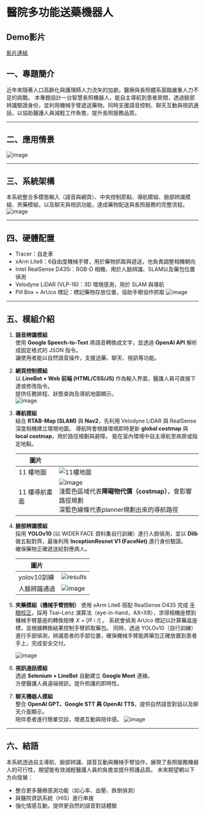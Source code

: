 # 醫院多功能送藥機器人 


## Demo影片
[影片連結](https://youtu.be/UA9hmdtO8JE?si=tcyx1zMHwtMPFO8q)

## 一、專題簡介
近年來隨著人口高齡化與護理師人力流失的加劇，醫療與長照體系面臨嚴重人力不足的挑戰。
本專題設計一台智慧長照機器人，能自主導航到患者房間，透過臉部辨識驗證身份，並利用機械手臂遞送藥物。同時支援語音控制、聊天互動與視訊通話，以協助醫護人員減輕工作負擔，提升長照服務品質。

---

## 二、應用情景
![image](https://hackmd.io/_uploads/BJj7wMDogg.png)


---

## 三、系統架構
本系統整合多模態輸入（語音與網頁）、中央控制節點、導航模組、臉部辨識模組、夾藥模組，以及聊天與視訊功能，達成藥物配送與長照服務的完整流程。
![image](https://hackmd.io/_uploads/rJMQIGDjxe.png)

---

## 四、硬體配置
* Tracer：自走車
* xArm Lite6：6自由度機械手臂，用於藥物抓取與遞送，也負責調整相機朝向
* Intel RealSense D435i：RGB-D 相機，用於人臉辨識、SLAM以及藥包位置偵測
* Velodyne LiDAR (VLP-16)：3D 環境感測，用於 SLAM 與導航
* Pill Box + ArUco 標記：標記藥物存放位置，協助手眼協作抓取
![image](https://hackmd.io/_uploads/BJHpvGvjgx.png)

---

## 五、模組介紹

1. **語音辨識模組**  
   使用 **Google Speech-to-Text** 將語音轉換成文字，並透過 **OpenAI API** 解析成固定格式的 JSON 指令。  
   讓使用者能以自然語音操作，支援送藥、聊天、視訊等功能。  

2. **網頁控制模組**  
   以 **LineBot + Web 前端 (HTML/CSS/JS)** 作為輸入界面，醫護人員可直接下達或修改指令。  
   提供任務排程、狀態查詢及導航地圖顯示。  
   ![image](https://hackmd.io/_uploads/HJxsCGwslx.png)


3. **導航模組**  
   結合 **RTAB-Map (SLAM)** 與 **Nav2**，先利用 Velodyne LiDAR 與 RealSense 深度相機建立環境地圖。
導航時會根據環境即時更新 **global costmap** 與 **local costmap**，用於路徑規劃與避障。
能在室內環境中自主導航至病房或指定地點。  

    | 圖片 |  |
    |------|----------|
    | 11 樓地圖 | ![11樓地圖](https://hackmd.io/_uploads/rkawJmPsee.png) |
    | 11 樓導航畫面  | ![image](https://hackmd.io/_uploads/B1gDFnwoex.png)<br>淺藍色區域代表**障礙物代價（costmap）**，會影響路徑規劃 <br> 深藍色線條代表planner規劃出來的導航路徑|




4. **臉部辨識模組**  
   採用 **YOLOv10** (以 WIDER FACE 資料集自行訓練）進行人臉偵測，並以 **Dlib** 做五點對齊，最後利用 **InceptionResnet V1 (FaceNet)** 進行身份驗證。  
   確保藥物正確遞送給對應病人。  
   
    | 圖片 |  |
    |------|----------|
    | yolov10訓練 | ![results](https://hackmd.io/_uploads/rJ9b7CDiel.png) |
    | 人臉辨識通過  | ![image](https://hackmd.io/_uploads/Bk7UTaPjlg.png) |


5. **夾藥模組（機械手臂控制）** 
    使用 xArm Lite6 搭配 RealSense D435 完成 [手眼校正](https://youtu.be/MsT9OtA3d_w?si=70Rc7QNobzVqoryr)，採用 Tsai–Lenz 演算法（eye-in-hand，AX=XB），求得相機座標到機械手臂基座的轉換矩陣 𝑋 = [𝑅∣𝑡] 。
系統會偵測 ArUco 標記以計算藥盒座標，並根據轉換結果控制手臂抓取藥包。
同時，透過 YOLOv10（自行訓練）進行手部偵測，辨識患者的手部位置，確保機械手臂能將藥包正確放置到患者手上，完成安全交付。 
   
    ![image](https://hackmd.io/_uploads/BJjm_Rvseg.png)

6. **視訊通話模組**  
   透過 **Selenium + LineBot** 自動建立 **Google Meet** 連線。  
   方便醫護人員遠端視訊，提升照護的即時性。  

7. **聊天機器人模組**  
   整合 **OpenAI GPT、Google STT 與 OpenAI TTS**，提供自然語音對話以及聊天介面顯示。  
   陪伴患者進行簡單交談，增進互動與陪伴感。
   ![image](https://hackmd.io/_uploads/r1p2o6Diex.png)


   

---

## 六、結語
本系統透過自主導航、臉部辨識、語音互動與機械手臂協作，展現了長照服務機器人的可行性，期望能有效減輕醫護人員的負擔並提升照護品質。
未來期望朝以下方向發展：
*    整合更多醫療感測功能（如心率、血壓、跌倒偵測）
*    與醫院資訊系統（HIS）進行串接
*    強化情感互動，提供更自然的語音對話體驗
